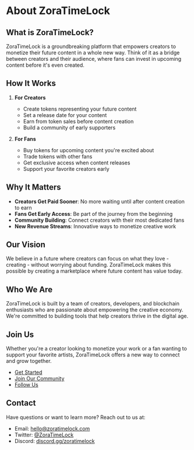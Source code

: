 # About ZoraTimeLock

## What is ZoraTimeLock?

ZoraTimeLock is a groundbreaking platform that empowers creators to monetize their future content in a whole new way. Think of it as a bridge between creators and their audience, where fans can invest in upcoming content before it's even created.

## How It Works

1. **For Creators**

   - Create tokens representing your future content
   - Set a release date for your content
   - Earn from token sales before content creation
   - Build a community of early supporters

2. **For Fans**
   - Buy tokens for upcoming content you're excited about
   - Trade tokens with other fans
   - Get exclusive access when content releases
   - Support your favorite creators early

## Why It Matters

- **Creators Get Paid Sooner**: No more waiting until after content creation to earn
- **Fans Get Early Access**: Be part of the journey from the beginning
- **Community Building**: Connect creators with their most dedicated fans
- **New Revenue Streams**: Innovative ways to monetize creative work

## Our Vision

We believe in a future where creators can focus on what they love - creating - without worrying about funding. ZoraTimeLock makes this possible by creating a marketplace where future content has value today.

## Who We Are

ZoraTimeLock is built by a team of creators, developers, and blockchain enthusiasts who are passionate about empowering the creative economy. We're committed to building tools that help creators thrive in the digital age.

## Join Us

Whether you're a creator looking to monetize your work or a fan wanting to support your favorite artists, ZoraTimeLock offers a new way to connect and grow together.

- [Get Started](https://zoratimelock.com/get-started)
- [Join Our Community](https://discord.gg/zoratimelock)
- [Follow Us](https://twitter.com/ZoraTimeLock)

## Contact

Have questions or want to learn more? Reach out to us at:

- Email: hello@zoratimelock.com
- Twitter: [@ZoraTimeLock](https://twitter.com/ZoraTimeLock)
- Discord: [discord.gg/zoratimelock](https://discord.gg/zoratimelock)
